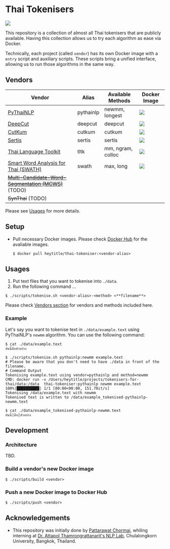 # Thai Tokenisers
![](https://img.shields.io/docker/pulls/pythainlp/word-tokenizers.svg)

This repository is a collection of almost all Thai tokenisers that are publicly available. Having this collection allows us to try each algorithm as ease via Docker.

Technically, each project (called  `vendor`) has its own Docker image with a `entry` script and auxiliary scripts.
These scripts bring a unified interface, allowing us to run those algorithms in the same way.

## Vendors 
| Vendor | Alias | Available Methods | Docker Image |
|---|---|---| --- |
| [PyThaiNLP][pythainlp] | pythainlp | newmm, longest  | ![](https://img.shields.io/microbadger/image-size/pythainlp/word-tokenizers/pythainlp.svg)|
| [DeepCut][deepcut] | deepcut |  deepcut  | ![](https://img.shields.io/microbadger/image-size/pythainlp/word-tokenizers/deepcut.svg)|
| [CutKum][cutkum]  |  cutkum  | cutkum | ![](https://img.shields.io/microbadger/image-size/pythainlp/word-tokenizers/cutkum.svg)|
| [Sertis][sertis] | sertis | sertis | ![](https://img.shields.io/microbadger/image-size/pythainlp/word-tokenizers/sertis.svg) |
| [Thai Language Toolkit][tltk]  |  tltk | mm, ngram, colloc | ![](https://img.shields.io/microbadger/image-size/pythainlp/word-tokenizers/tltk.svg)|
| [Smart Word Analysis for Thai (SWATH)][swath] | swath | max, long |![](https://img.shields.io/microbadger/image-size/pythainlp/word-tokenizers/swath.svg) |
| ~~[Multi-Candidate-Word-Segmentation (MCWS)][mcws]~~ (TODO) | | | |
| ~~SynThai~~ (TODO) | | | |

Please see [Usages](#usages) for more details.

## Setup
- Pull necessary Docker images. Please check [Docker Hub][dockerhub] for the avaliable images.
  ```
  $ docker pull heytitle/thai-tokeniser:<vendor-alias>
  ```
## Usages
1. Put text files that you want to tokenise into `./data`.
2. Run the following command ...
  ```
  $ ./scripts/tokenise.sh <vendor-alias>-<method> <**filename**>
  ```
  Please check [Vendors section](#vendors) for vendors and methods included here.

### Example
Let's say you want to tokenise text in `./data/example.text` using PyThaiNLP's `newmm` algorithm. You can use the following command:
```
$ cat ./data/example.text
อันนี้คือตัวอย่าง

$ ./scripts/tokenise.sh pythainlp:newmm example.text
# Please be aware that you don't need to have ./data in front of the filename.
# Command Output
Tokenising example.text using vendor=pythainlp and method=newmm
CMD: docker run -v /Users/heytitle/projects/tokenisers-for-thai/data:/data  thai-tokeniser:pythainlp newmm example.text
100%|██████████| 1/1 [00:00<00:00, 151.70it/s]
Tokenising /data/example.text with newmm
Tokenised text is written to /data/example_tokenised-pythainlp-newmm.text

$ cat ./data/example_tokenised-pythainlp-newmm.text
อันนี้|คือ|ตัวอย่าง
```

## Development
### Architecture
TBD.

### Build a vendor's new Docker image
```
$ ./scripts/build <vendor>
```

### Push a new Docker image to Docker Hub
```
$ ./scripts/push <vendor>
```

## Acknowledgements
- This repository was initially done by [Pattarawat Chormai][pat], whiling interning at [Dr. Attapol Thamrongrattanarit's NLP Lab][ate], Chulalongkorn University, Bangkok, Thailand.

[pythainlp]: https://github.com/PyThaiNLP/pythainlp
[deepcut]: https://github.com/rkcosmos/deepcut
[mcws]: https://github.com/earthy123/Multi-Candidate-Word-Segmentation
[cutkum]: https://github.com/pucktada/cutkum
[tltk]: https://pypi.python.org/pypi/tltk/
[swath]: https://github.com/tlwg/swath
[dockerhub]: https://hub.docker.com/r/heytitle/thai-tokeniser/tags
[ate]: https://attapol.github.io/lab.html
[sertis]: https://github.com/sertiscorp/thai-word-segmentation
[pat]: http://pat.chormai.org
